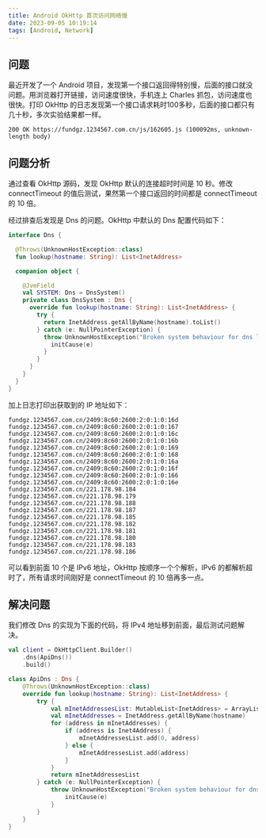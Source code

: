 ```yaml
---
title: Android OkHttp 首次访问网络慢
date: 2023-09-05 10:19:14
tags: [Android, Network]
---
```


## 问题

最近开发了一个 Android 项目，发现第一个接口返回得特别慢，后面的接口就没问题。用浏览器打开链接，访问速度很快，手机连上 Charles 抓包，访问速度也很快。打印 OkHttp 的日志发现第一个接口请求耗时100多秒，后面的接口都只有几十秒，多次实验结果都一样。

```log
200 OK https://fundgz.1234567.com.cn/js/162605.js (100092ms, unknown-length body)
```

## 问题分析

通过查看 OkHttp 源码，发现 OkHttp 默认的连接超时时间是 10 秒。修改 connectTimeout 的值后测试，果然第一个接口返回的时间都是 connectTimeout 的 10 倍。

经过排查后发现是 Dns 的问题。OkHttp 中默认的 Dns 配置代码如下：

```kotlin
interface Dns {

  @Throws(UnknownHostException::class)
  fun lookup(hostname: String): List<InetAddress>

  companion object {

    @JvmField
    val SYSTEM: Dns = DnsSystem()
    private class DnsSystem : Dns {
      override fun lookup(hostname: String): List<InetAddress> {
        try {
          return InetAddress.getAllByName(hostname).toList()
        } catch (e: NullPointerException) {
          throw UnknownHostException("Broken system behaviour for dns lookup of $hostname").apply {
            initCause(e)
          }
        }
      }
    }
  }
}
```

加上日志打印出获取到的 IP 地址如下：

```log
fundgz.1234567.com.cn/2409:8c60:2600:2:0:1:0:16d
fundgz.1234567.com.cn/2409:8c60:2600:2:0:1:0:167
fundgz.1234567.com.cn/2409:8c60:2600:2:0:1:0:16c
fundgz.1234567.com.cn/2409:8c60:2600:2:0:1:0:16b
fundgz.1234567.com.cn/2409:8c60:2600:2:0:1:0:169
fundgz.1234567.com.cn/2409:8c60:2600:2:0:1:0:168
fundgz.1234567.com.cn/2409:8c60:2600:2:0:1:0:16a
fundgz.1234567.com.cn/2409:8c60:2600:2:0:1:0:16f
fundgz.1234567.com.cn/2409:8c60:2600:2:0:1:0:166
fundgz.1234567.com.cn/2409:8c60:2600:2:0:1:0:16e
fundgz.1234567.com.cn/221.178.98.184
fundgz.1234567.com.cn/221.178.98.179
fundgz.1234567.com.cn/221.178.98.188
fundgz.1234567.com.cn/221.178.98.187
fundgz.1234567.com.cn/221.178.98.185
fundgz.1234567.com.cn/221.178.98.182
fundgz.1234567.com.cn/221.178.98.181
fundgz.1234567.com.cn/221.178.98.180
fundgz.1234567.com.cn/221.178.98.183
fundgz.1234567.com.cn/221.178.98.186
```

可以看到前面 10 个是 IPv6 地址，OkHttp 按顺序一个个解析，IPv6 的都解析超时了，所有请求时间刚好是 connectTimeout 的 10 倍再多一点。

## 解决问题

我们修改 Dns 的实现为下面的代码，将 IPv4 地址移到前面，最后测试问题解决。

```kotlin
val client = OkHttpClient.Builder()
    .dns(ApiDns())
    .build()

class ApiDns : Dns {
    @Throws(UnknownHostException::class)
    override fun lookup(hostname: String): List<InetAddress> {
        try {
            val mInetAddressesList: MutableList<InetAddress> = ArrayList()
            val mInetAddresses = InetAddress.getAllByName(hostname)
            for (address in mInetAddresses) {
                if (address is Inet4Address) {
                    mInetAddressesList.add(0, address)
                } else {
                    mInetAddressesList.add(address)
                }
            }
            return mInetAddressesList
        } catch (e: NullPointerException) {
            throw UnknownHostException("Broken system behaviour for dns lookup of $hostname").apply {
                initCause(e)
            }
        }
    }
}
```
